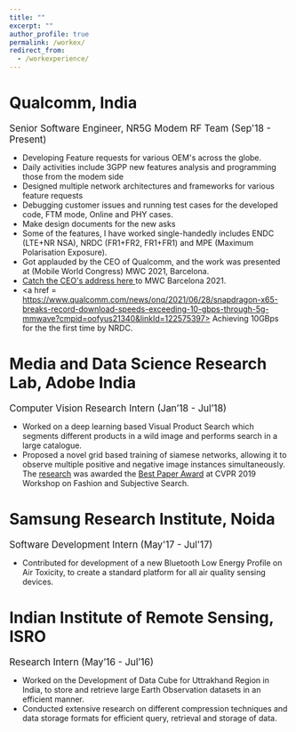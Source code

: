 ```yaml
---
title: ""
excerpt: ""
author_profile: true
permalink: /workex/
redirect_from:
  - /workexperience/
---
```

# Qualcomm, India
<big> Senior Software Engineer, NR5G Modem RF Team (Sep'18 - Present)</big> 
* Developing Feature requests for various OEM's across the globe.
* Daily activities include 3GPP new features analysis and programming those from the modem side
* Designed multiple network architectures and frameworks for various feature requests
* Debugging customer issues and running test cases for the developed code, FTM mode, Online and PHY cases.
* Make design documents for the new asks
* Some of the features, I have worked single-handedly includes ENDC (LTE+NR NSA), NRDC (FR1+FR2, FR1+FR1) and MPE (Maximum Polarisation Exposure).
* Got applauded by the CEO of Qualcomm, and the work was presented at (Mobile World Congress) MWC 2021, Barcelona.
* <a href = https://www.qualcomm.com/company/events/mwc-barcelona> Catch the CEO's address here </a> to MWC Barcelona 2021.
* <a href = https://www.qualcomm.com/news/onq/2021/06/28/snapdragon-x65-breaks-record-download-speeds-exceeding-10-gbps-through-5g-mmwave?cmpid=oofyus21340&linkId=122575397> Achieving 10GBps for the the first time </a> by NRDC.




# Media and Data Science Research Lab, Adobe India

<big> Computer Vision Research Intern (Jan’18 - Jul’18)</big> 

* Worked on a deep learning based Visual Product Search which segments different products in a wild image and performs search in a large catalogue.
* Proposed a novel grid based training of siamese networks, allowing it to observe multiple positive and negative image instances simultaneously. The [research](http://openaccess.thecvf.com/content_CVPRW_2019/papers/FFSS-USAD/Chopra_Powering_Robust_Fashion_Retrieval_With_Information_Rich_Feature_Embeddings_CVPRW_2019_paper.pdf) was awarded the [Best Paper Award](https://twitter.com/naverlabseurope/status/1140376555341795328) at CVPR 2019 Workshop on Fashion and Subjective Search.

# Samsung Research Institute, Noida

<big> Software Development Intern (May'17 - Jul'17)</big>

* Contributed for development of a new Bluetooth Low Energy Profile on Air Toxicity, to create a standard platform for all air quality sensing devices.

# Indian Institute of Remote Sensing, ISRO

<big> Research Intern (May’16 - Jul’16) </big>

* Worked on the Development of Data Cube for Uttrakhand Region in India, to store and retrieve large Earth Observation datasets in an efficient manner.
* Conducted extensive research on different compression techniques and data storage formats for efficient query, retrieval and storage of data.
